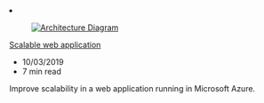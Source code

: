 <!-- This file is automatically generated by build/architectures/build_index.py. Any updates will be lost. -->

<!-- markdownlint-disable MD033 -->

<li class="grid-item item-column" data-categories="Web ">
<article class="card">
    <div class="card-header has-margin-bottom-none" aria-hidden="true">
        <figure class="image diagram has-height-175 has-overflow-hidden level">
            <a href="/azure/architecture/reference-architectures/app-service-web-app/scalable-web-app"><img src="/azure/architecture/browse/thumbs/scalable-web-app.png" class="diagram" alt="Architecture Diagram" data-linktype="relative-path"></a>
        </figure>
    </div>
    <div class="card-content">
        <a class="card-content-title has-margin-top-none" href="/azure/architecture/reference-architectures/app-service-web-app/scalable-web-app">
            <p>Scalable web application</p>
        </a>
        <ul class="card-content-metadata">
            <li>10/03/2019</li>
            <li>7 min read</li>
        </ul>
        <p class="card-content-description">Improve scalability in a web application running in Microsoft Azure.</p>
        <div class="bottom-to-top-fade is-hidden-mobile"></div>
    </div>
</article>
</li>
